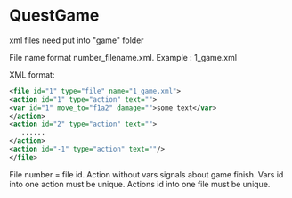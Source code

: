 # QuestGame
xml files need put into "game" folder

File name format number_filename.xml. Example : 1_game.xml

XML format:
```xml
<file id="1" type="file" name="1_game.xml">
<action id="1" type="action" text="">
<var id="1" move_to="f1a2" damage="">some text</var>		
</action>
<action id="2" type="action" text="">
   ......
</action>
<action id="-1" type="action" text=""/>
</file>
```

File number = file id. 
Action without vars signals about game finish. 
Vars id into one action must be unique.
Actions id into one file must be unique.
